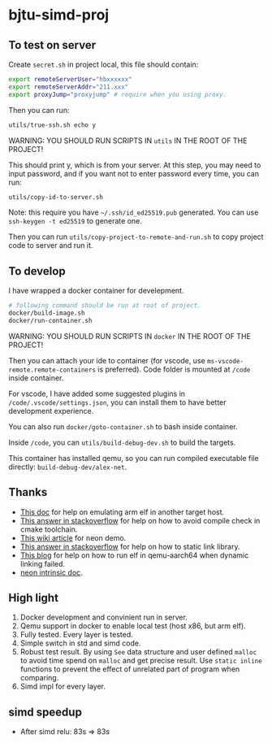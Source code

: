 # bjtu-simd-proj

## To test on server

Create `secret.sh` in project local, this file should contain:

```bash
export remoteServerUser="hbxxxxxx"
export remoteServerAddr="211.xxx"
export proxyJump="proxyjump" # require when you using proxy.
```

Then you can run:

```bash
utils/true-ssh.sh echo y
```

WARNING: YOU SHOULD RUN SCRIPTS IN `utils` IN THE ROOT OF THE PROJECT!

This should print y, which is from your server. At this step, you may need to input password, and if you want not to enter password every time, you can run:

```bash
utils/copy-id-to-server.sh
```

Note: this require you have `~/.ssh/id_ed25519.pub` generated. You can use `ssh-keygen -t ed25519` to generate one.

Then you can run `utils/copy-project-to-remote-and-run.sh` to copy project code to server and run it.

## To develop

I have wrapped a docker container for develepment. 

```bash
# following command should be run at root of project.
docker/build-image.sh
docker/run-container.sh
```

WARNING: YOU SHOULD RUN SCRIPTS IN `docker` IN THE ROOT OF THE PROJECT!

Then you can attach your ide to container (for vscode, use `ms-vscode-remote.remote-containers` is preferred). Code folder is mounted at `/code` inside container. 

For vscode, I have added some suggested plugins in `/code/.vscode/settings.json`, you can install them to have better development experience.

You can also run `docker/goto-container.sh` to bash inside container.

Inside `/code`, you can `utils/build-debug-dev.sh` to build the targets. 

This container has installed qemu, so you can run compiled executable file directly: `build-debug-dev/alex-net`.

## Thanks

* [This doc](https://gist.github.com/luk6xff/9f8d2520530a823944355e59343eadc1) for help on emulating arm elf in another target host.
* [This answer in stackoverflow](https://stackoverflow.com/a/30642130/17924585) for help on how to avoid compile check in cmake toolchain.
* [This wiki article](https://www.armadeus.org/wiki/index.php?title=NEON_HelloWorld) for neon demo.
* [This answer in stackoverflow](https://stackoverflow.com/a/46811527/17924585) for help on how to static link library.
* [This blog](https://ughe.github.io/2018/07/19/qemu-aarch64) for help on how to run elf in qemu-aarch64 when dynamic linking failed.
* [neon intrinsic doc](https://developer.arm.com/architectures/instruction-sets/intrinsics/).

## High light

1. Docker development and convinient run in server.
2. Qemu support in docker to enable local test (host x86, but arm elf).
3. Fully tested. Every layer is tested.
4. Simple switch in std and simd code.
5. Robust test result. By using `See` data structure and user defined `malloc` to avoid time spend on `malloc` and get precise result. Use `static inline` functions to prevent the effect of unrelated part of program when comparing.
6. Simd impl for every layer.

## simd speedup

* After simd relu: 83s => 83s
